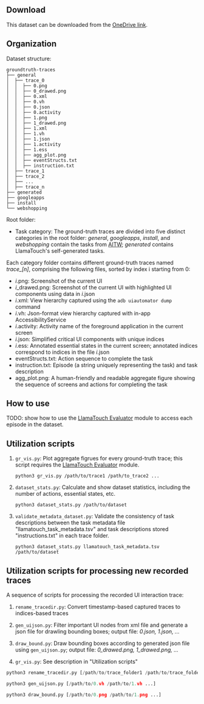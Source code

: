 ## Download

This dataset can be downloaded from the [OneDrive link](https://bupteducn-my.sharepoint.com/:u:/g/personal/li_zhang_bupt_edu_cn/EXc8h9pOcRtAlak7UZut3rMBhwqANJWz-Nc3u1vSb01hZA?e=JUlrpN).

## Organization

Dataset structure:

```
groundtruth-traces
├── general
│  ├── trace_0
│  │  ├── 0.png
│  │  ├── 0_drawed.png
│  │  ├── 0.xml
│  │  ├── 0.vh
│  │  ├── 0.json
│  │  ├── 0.activity
│  │  ├── 1.png
│  │  ├── 1_drawed.png
│  │  ├── 1.xml
│  │  ├── 1.vh
│  │  ├── 1.json
│  │  ├── 1.activity
│  │  ├── 1.ess
│  │  ├── agg_plot.png
│  │  ├── eventStructs.txt
│  │  ├── instruction.txt
│  ├── trace_1
│  ├── trace_2
│  ├── ...
│  ├── trace_n
├── generated
├── googleapps
├── install
└── webshopping
```

Root folder:

- Task category: The ground-truth traces are divided into five distinct categories in the root folder: 
*general*, *googleapps*, *install*, and *webshopping* contain the tasks from [AITW](https://arxiv.org/abs/2307.10088); *generated* contains LlamaTouch's self-generated tasks.

Each category folder contains different ground-truth traces named *trace_[n]*, comprising the following files, sorted by index i starting from 0:

- *i*.png: Screenshot of the current UI
- *i*_drawed.png: Screenshot of the current UI with highlighted UI components using data in *i*.json
- *i*.xml: View hierarchy captured using the `adb uiautomator dump` command
- *i*.vh: Json-format view hierarchy captured with in-app AccessibilityService
- *i*.activity: Activity name of the foreground application in the current screen
- *i*.json: Simplified critical UI components with unique indices
- *i*.ess: Annotated essential states in the current screen; annotated indices correspond to indices in the file *i*.json
- eventStructs.txt: Action sequence to complete the task
- instruction.txt: Episode (a string uniquely representing the task) and task description
- agg_plot.png: A human-friendly and readable aggregate figure showing the sequence of screens and actions for completing the task


## How to use

TODO: show how to use the [LlamaTouch Evaluator](https://github.com/LlamaTouch/Evaluator) module to access each episode in the dataset.

## Utilization scripts

1. `gr_vis.py`: Plot aggregate figrues for every ground-truth trace; this script requires the [LlamaTouch Evaluator](https:/github.com/LlamaTouch/Evaluator) module.

    ```
    python3 gr_vis.py /path/to/trace1 /path/to_trace2 ...
    ```

2. `dataset_stats.py`: Calculate and show dataset statistics, including the number of actions, essential states, etc.

    ```
    python3 dataset_stats.py /path/to/dataset
    ```

3. `validate_metadata_dataset.py`: Validate the consistency of task descriptions between the task metadata file "llamatouch_task_metadata.tsv" and task descriptions stored "instructions.txt" in each trace folder.

    ```
    python3 dataset_stats.py llamatouch_task_metadata.tsv /path/to/dataset
    ```

## Utilization scripts for processing new recorded traces

A sequence of scripts for processing the recorded UI interaction trace:

1. `rename_tracedir.py`: Convert timestamp-based captured traces to indices-based traces

2. `gen_uijson.py`: Filter important UI nodes from xml file and generate a json file for drawling bounding boxes; output file: *0.json, 1.json, ...*

3. `draw_bound.py`: Draw bounding boxes according to generated json file using `gen_uijson.py`; output file: *0_drawed.png, 1_drawed.png, ...*

4. `gr_vis.py`: See description in "Utilization scripts"

```python
python3 rename_tracedir.py [/path/to/trace_folder1 /path/to/trace_folder2 ...]

python3 gen_uijson.py [/path/to/0.vh /path/to/1.vh ...]

python3 draw_bound.py [/path/to/0.png /path/to/1.png ...]
```

